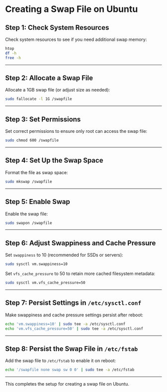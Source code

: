 # Creating a Swap File on Ubuntu

## Step 1: Check System Resources

Check system resources to see if you need additional swap memory:

```sh
htop
df -h
free -h
```

---

## Step 2: Allocate a Swap File

Allocate a 1GB swap file (or adjust size as needed):

```sh
sudo fallocate -l 1G /swapfile
```

---

## Step 3: Set Permissions

Set correct permissions to ensure only root can access the swap file:

```sh
sudo chmod 600 /swapfile
```

---

## Step 4: Set Up the Swap Space

Format the file as swap space:

```sh
sudo mkswap /swapfile
```

---

## Step 5: Enable Swap

Enable the swap file:

```sh
sudo swapon /swapfile
```

---

## Step 6: Adjust Swappiness and Cache Pressure

Set `swappiness` to 10 (recommended for SSDs or servers):

```sh
sudo sysctl vm.swappiness=10
```

Set `vfs_cache_pressure` to 50 to retain more cached filesystem metadata:

```sh
sudo sysctl vm.vfs_cache_pressure=50
```

---

## Step 7: Persist Settings in `/etc/sysctl.conf`

Make swappiness and cache pressure settings persist after reboot:

```sh
echo 'vm.swappiness=10' | sudo tee -a /etc/sysctl.conf
echo 'vm.vfs_cache_pressure=50' | sudo tee -a /etc/sysctl.conf
```

---

## Step 8: Persist the Swap File in `/etc/fstab`

Add the swap file to `/etc/fstab` to enable it on reboot:

```sh
echo '/swapfile none swap sw 0 0' | sudo tee -a /etc/fstab
```

---

This completes the setup for creating a swap file on Ubuntu.
